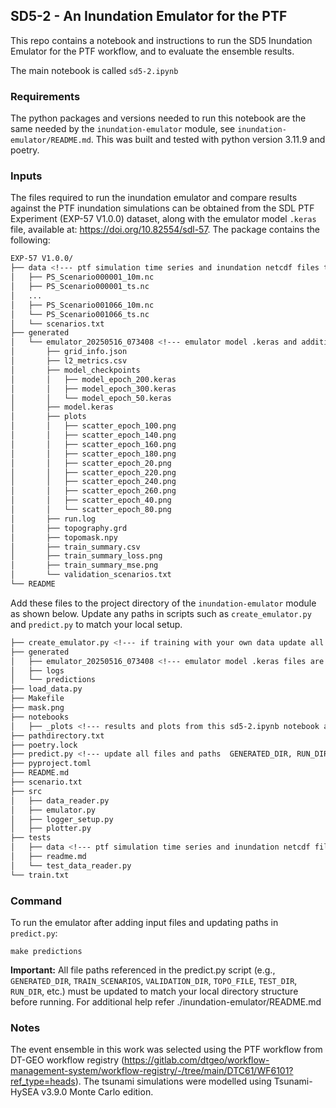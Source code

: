 ## SD5-2 - An Inundation Emulator for the PTF

This repo contains a notebook and instructions to run the SD5 Inundation Emulator for the PTF workflow, and to evaluate the ensemble results.

The main notebook is called ```sd5-2.ipynb```

### Requirements   
The python packages and versions needed to run this notebook are the same needed by the ```inundation-emulator``` module, see ```inundation-emulator/README.md```. This was built and tested with python version 3.11.9 and poetry.   
   
### Inputs

The files required to run the inundation emulator and compare results against the PTF inundation simulations can be obtained from the SDL PTF Experiment (EXP-57 V1.0.0) dataset, along with the emulator model `.keras` file, available at: https://doi.org/10.82554/sdl-57.  The package contains the following:

```bash
EXP-57 V1.0.0/
├── data <!--- ptf simulation time series and inundation netcdf files to copied from here--->
│   ├── PS_Scenario000001_10m.nc
│   ├── PS_Scenario000001_ts.nc
│   ...
│   ├── PS_Scenario001066_10m.nc
│   └── PS_Scenario001066_ts.nc
│   └── scenarios.txt 
├── generated
│   └── emulator_20250516_073408 <!--- emulator model .keras and additional files to be copied from here--->
│       ├── grid_info.json
│       ├── l2_metrics.csv
│       ├── model_checkpoints
│       │   ├── model_epoch_200.keras
│       │   ├── model_epoch_300.keras
│       │   └── model_epoch_50.keras
│       ├── model.keras 
│       ├── plots
│       │   ├── scatter_epoch_100.png
│       │   ├── scatter_epoch_140.png
│       │   ├── scatter_epoch_160.png
│       │   ├── scatter_epoch_180.png
│       │   ├── scatter_epoch_20.png
│       │   ├── scatter_epoch_220.png
│       │   ├── scatter_epoch_240.png
│       │   ├── scatter_epoch_260.png
│       │   ├── scatter_epoch_40.png
│       │   └── scatter_epoch_80.png
│       ├── run.log
│       ├── topography.grd
│       ├── topomask.npy
│       ├── train_summary.csv
│       ├── train_summary_loss.png
│       ├── train_summary_mse.png
│       └── validation_scenarios.txt
└── README
```
Add these files to the project directory of the ```inundation-emulator``` module as shown below. Update any paths in scripts such as `create_emulator.py` and `predict.py` to match your local setup.


```bash
├── create_emulator.py <!--- if training with your own data update all paths  GENERATED_DIR, TRAIN_DIR, VALIDATION_DIR and TRAIN_SCENARIOS match your local directory structure before training --->
├── generated
│   ├── emulator_20250516_073408 <!--- emulator model .keras files are to be added here--->
│   ├── logs
│   └── predictions
├── load_data.py
├── Makefile
├── mask.png
├── notebooks
│   ├── _plots <!--- results and plots from this sd5-2.ipynb notebook are generated here--->
├── pathdirectory.txt
├── poetry.lock
├── predict.py <!--- update all files and paths  GENERATED_DIR, RUN_DIR, PREDICTION_DIR, TEST_DIR and TEST_SCENARIOS match your local directory structure before starting prediction --->
├── pyproject.toml
├── README.md
├── scenario.txt
├── src
│   ├── data_reader.py
│   ├── emulator.py
│   ├── logger_setup.py
│   ├── plotter.py
├── tests
│   ├── data <!--- ptf simulation time series and inundation netcdf files are to be added here--->
│   ├── readme.md
│   └── test_data_reader.py
└── train.txt
```

### Command 
To run the emulator after adding input files and updating paths in `predict.py`:
```terminal
make predictions
```
**Important:** All file paths referenced in the predict.py script (e.g., `GENERATED_DIR`, `TRAIN_SCENARIOS`, `VALIDATION_DIR`, `TOPO_FILE`, `TEST_DIR`, `RUN_DIR`, etc.) must be updated to match your local directory structure before running. For additional help refer ./inundation-emulator/README.md

### Notes
The event ensemble in this work was selected using the PTF workflow from DT-GEO workflow registry (https://gitlab.com/dtgeo/workflow-management-system/workflow-registry/-/tree/main/DTC61/WF6101?ref_type=heads). The tsunami simulations were modelled using Tsunami-HySEA v3.9.0 Monte Carlo edition.



